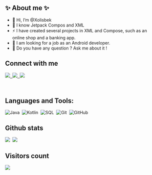 ## ✨ About me ✨


- 👋 Hi, I’m @Xolisbek
- 🌱 I know Jetpack Compos and XML
- ⚡ I have created several projects in XML and Compose, such as an online shop and a banking app.
- 👀 I am looking for a job as an Android developer.
- 💬 Do you have any question ? Ask me about it !

## Connect with me

<p align = "left">
  <a href="https://telegram.me/keyboard_of_qwerty" target="blank">
    <img src="https://img.shields.io/badge/telegram-1DA1F2?style=for-the-badge&logo=telegram&logoColor=white" />&nbsp; 
  </a>
  <a href="https://www.linkedin.com/in/xolisbek-abdullayev-741432329/" target="blank">
    <img src="https://img.shields.io/badge/linkedin-%230077B5.svg?&style=for-the-badge&logo=linkedin&logoColor=white" />&nbsp;
  </a>
  <a href="mailto:xolisbekabdullayev@gmail.com" target="blank">
    <img src="https://img.shields.io/badge/gmail-D14836?style=for-the-badge&logo=gmail&logoColor=white" />
  </a>
</p>

<br>
<h2 align="left">Languages and Tools:</h3>

![Java](https://img.shields.io/badge/-Java-05122A?style=flat&logo=Java)&nbsp;
![Kotlin](https://img.shields.io/badge/-Kotlin-05122A?style=flat&logo=kotlin)&nbsp;
![SQL](https://img.shields.io/badge/-SQL-05122A?style=flat&logo=database)&nbsp;
![Git](https://img.shields.io/badge/-Git-05122A?style=flat&logo=git)&nbsp;
![GitHub](https://img.shields.io/badge/-GitHub-05122A?style=flat&logo=github)&nbsp;

## Github stats

<img src="https://github-readme-stats.vercel.app/api?username=Xolisbek&count_private=true&show_icons=true&theme=tokyonight" />&nbsp;
<img src="https://github-readme-stats.vercel.app/api/top-langs/?username=Xolisbek&layout=compact&theme=tokyonight&langs_count=10&hide=html,purebasic,scss,css" />

## Visitors count

<img src="https://profile-counter.glitch.me/Xolisbek/count.svg" />

<!--
**Xolisbek/Xolisbek** is a ✨ _special_ ✨ repository because its `README.md` (this file) appears on your GitHub profile.

Here are some ideas to get you started:

- 🔭 I’m currently working on ...
- 🌱 I’m currently learning ...
- 👯 I’m looking to collaborate on ...
- 🤔 I’m looking for help with ...
- 💬 Ask me about ...
- 📫 How to reach me: ...
- 😄 Pronouns: ...
- ⚡ Fun fact: ...
-->
